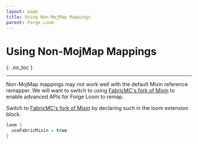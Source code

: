 ```yaml
---
layout: page
title: Using Non-MojMap Mappings
parent: Forge Loom
---
```


# Using Non-MojMap Mappings
{: .no_toc }

---

Non-MojMap mappings may not work well with the default Mixin reference remapper.
We will want to switch to using [FabricMC's fork of Mixin](https://www.github.com/FabricMC/Mixin) to enable advanced APIs for Forge Loom to remap.

Switch to [FabricMC's fork of Mixin](https://www.github.com/FabricMC/Mixin) by declaring such in the loom extension block.
```groovy
loom {
  useFabricMixin = true
}
```
